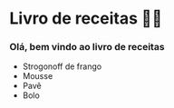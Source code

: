# Livro de receitas :man_cook:



### Olá, bem vindo ao livro de receitas 

- Strogonoff de frango	
- Mousse
- Pavê
- Bolo

 







